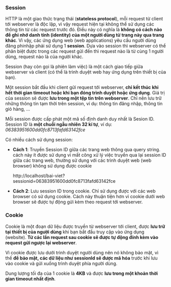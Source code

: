

### Session 

HTTP là một giao thức  trạng thái (**stateless protocol**), mỗi request từ client tới webserver là độc lập, vì vậy 
request hiện tại không thể sử dụng các thông tin từ các request trước đó. Điều này có nghĩa là **không có cách nào để
 ghi nhớ danh tính (identity) của một người dùng từ trang này qua trang khác**. Vì vậy, các ứng dụng web 
 (web applications) yêu cầu người dùng đăng phinhập phải sử dụng 1 **session**. Dựa vào session thì webserver có thể phân biệt được trong các request gửi đến thì request nào là từ cùng 1 người dùng, request nào là của người khác.

Session (hay còn gọi là phiên làm việc) là một cách giao tiếp giữa webserver và client (có thể là trình duyệt web hay ứng dụng trên thiết bị của bạn).

Một session bắt đầu khi client gửi request tới webserver, **chỉ kết thúc khi hết thời gian timeout hoặc khi bạn đóng trình duyệt hoặc ứng dụng**. Giá trị của session sẽ được **lưu trong một tệp tin trên webserver**.
Chỉ nên lưu trữ những thông tin tạm thời trên session, ví dụ: thông tin đăng nhập, thông tin giỏ hàng, ...

Mỗi session được cấp phát một mã số định danh duy nhất là Sesion ID. Session ID là **một chuỗi ngẫu nhiên 32 kí tự**,
 ví dụ: _06383951600dd0fc8713fafd63142fce_

Có nhiều cách sử dụng session:

- **Cách 1**: Truyền Session ID giữa các trang web thông qua query string. cách này ít được sử dụng vì mất công xử lý việc truyền qua lại session ID giữa các trang web, thường sử dụng với các trình duyệt web (web browser) không sử dụng được cookie


    http://localhost/bai-viet?sessionid=06383951600dd0fc8713fafd63142fce
    

- **Cách 2**: Lưu session ID trong cookie. Chỉ sử dụng được với các web browser có sử dụng cookie. Cách này thuận tiện hơn vì cookie dưới web browser sẽ được tự động gửi kèm theo request tới webserver.

### Cookie

Cookie là một đoạn dữ liệu được truyền từ webserver tới client, được **lưu trữ tại thiết bị của người dùng** khi bạn bắt đầu truy cập vào ứng dụng (website). **Từ các lần request sau cookie sẽ được tự động đính kèm vào request gửi ngược lại webserver**.

Vì cookie được lưu dưới trình duyệt người dùng nên nó không bảo mật, vì thế **để bảo mật, các dữ liệu như sessionId sẽ được mã hóa** trước khi lưu vào cookie và gửi xuống trình duyệt phía người dùng.

Dung lượng tối đa của 1 cookie là **4KB** và được **lưu trong một khoản thời gian timeout nhất định**.




